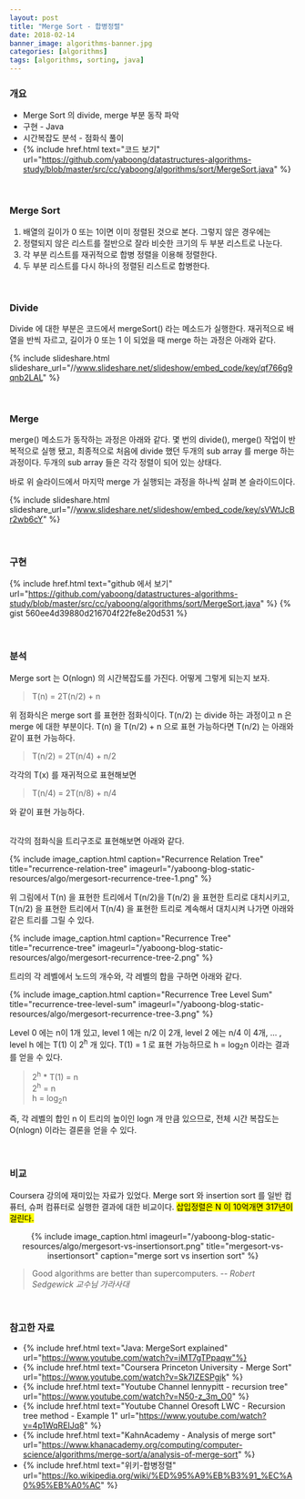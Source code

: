 ```yaml
---
layout: post
title: "Merge Sort - 합병정렬"
date: 2018-02-14
banner_image: algorithms-banner.jpg
categories: [algorithms]
tags: [algorithms, sorting, java]
---
```


### 개요
* Merge Sort 의 divide, merge 부분 동작 파악
* 구현 - Java
* 시간복잡도 분석 - 점화식 풀이 
* {% include href.html text="코드 보기" url="https://github.com/yaboong/datastructures-algorithms-study/blob/master/src/cc/yaboong/algorithms/sort/MergeSort.java" %}

<!--more-->


<br/>

### Merge Sort
1. 배열의 길이가 0 또는 1이면 이미 정렬된 것으로 본다. 그렇지 않은 경우에는
2. 정렬되지 않은 리스트를 절반으로 잘라 비슷한 크기의 두 부분 리스트로 나눈다.
3. 각 부분 리스트를 재귀적으로 합병 정렬을 이용해 정렬한다.
4. 두 부분 리스트를 다시 하나의 정렬된 리스트로 합병한다.

<br/>

### Divide 
Divide 에 대한 부분은 코드에서 mergeSort() 라는 메소드가 실행한다.
재귀적으로 배열을 반씩 자르고, 길이가 0 또는 1 이 되었을 때 merge 하는 과정은 아래와 같다.

{% include slideshare.html slideshare_url="//www.slideshare.net/slideshow/embed_code/key/qf766g9qnb2LAL" %}
 
<br/>


### Merge
merge() 메소드가 동작하는 과정은 아래와 같다.
몇 번의 divide(), merge() 작업이 반복적으로 실행 됐고, 최종적으로 처음에 divide 했던 두개의 sub array 를 merge 하는 과정이다.
두개의 sub array 들은 각각 정렬이 되어 있는 상태다.

바로 위 슬라이드에서 마지막 merge 가 실행되는 과정을 하나씩 살펴 본 슬라이드이다. 

{% include slideshare.html slideshare_url="//www.slideshare.net/slideshow/embed_code/key/sVWtJcBr2wb6cY" %}

<br/>

### 구현
{% include href.html text="github 에서 보기" url="https://github.com/yaboong/datastructures-algorithms-study/blob/master/src/cc/yaboong/algorithms/sort/MergeSort.java" %}
{% gist 560ee4d39880d216704f22fe8e20d531 %}

<br/>


### 분석
Merge sort 는 O(nlogn) 의 시간복잡도를 가진다. 어떻게 그렇게 되는지 보자.

> T(n) = 2T(n/2) + n

위 점화식은 merge sort 를 표현한 점화식이다. T(n/2) 는 divide 하는 과정이고 n 은 merge 에 대한 부분이다.
T(n) 을 T(n/2) + n 으로 표현 가능하다면 T(n/2) 는 아래와 같이 표현 가능하다.

> T(n/2) = 2T(n/4) + n/2

각각의 T(x) 를 재귀적으로 표현해보면

> T(n/4) = 2T(n/8) + n/4

와 같이 표현 가능하다.

<br/>
각각의 점화식을 트리구조로 표현해보면 아래와 같다.

{% include image_caption.html caption="Recurrence Relation Tree" title="recurrence-relation-tree" imageurl="/yaboong-blog-static-resources/algo/mergesort-recurrence-tree-1.png" %}

위 그림에서 T(n) 을 표현한 트리에서 T(n/2)을 T(n/2) 을 표현한 트리로 대치시키고, T(n/2) 을 표현한 트리에서 T(n/4) 을 표현한 트리로 계속해서 대치시켜 나가면 아래와 같은 트리를 그릴 수 있다.  

{% include image_caption.html caption="Recurrence Tree" title="recurrence-tree" imageurl="/yaboong-blog-static-resources/algo/mergesort-recurrence-tree-2.png" %}

트리의 각 레벨에서 노드의 개수와, 각 레벨의 합을 구하면 아래와 같다.

{% include image_caption.html caption="Recurrence Tree Level Sum" title="recurrence-tree-level-sum" imageurl="/yaboong-blog-static-resources/algo/mergesort-recurrence-tree-3.png" %}

Level 0 에는 n이 1개 있고, level 1 에는 n/2 이 2개, level 2 에는 n/4 이 4개, ... , level h 에는 T(1) 이 2<sup>h</sup> 개 있다.
T(1) = 1 로 표현 가능하므로 h = log<sub>2</sub>n 이라는 결과를 얻을 수 있다.

>   2<sup>h</sup> * T(1) = n<br/>
2<sup>h</sup> = n<br/>
h = log<sub>2</sub>n<br/>

즉, 각 레벨의 합인 n 이 트리의 높이인 logn 개 만큼 있으므로, 전체 시간 복잡도는 O(nlogn) 이라는 결론을 얻을 수 있다.

<br/>


### 비교
Coursera 강의에 재미있는 자료가 있었다. Merge sort 와 insertion sort 를 일반 컴퓨터, 슈퍼 컴퓨터로 실행한 결과에 대한 비교이다.
<mark>삽입정렬은 N 이 10억개면 317년이 걸린다.</mark>

<div style="text-align:center">
{% include image_caption.html imageurl="/yaboong-blog-static-resources/algo/mergesort-vs-insertionsort.png" title="mergesort-vs-insertionsort" caption="merge sort vs insertion sort" %}
</div>


> Good algorithms are better than supercomputers. <cite>-- Robert Sedgewick 교수님 가라사대

<br/>

### 참고한 자료
* {% include href.html text="Java: MergeSort explained" url="https://www.youtube.com/watch?v=iMT7gTPpaqw"%}
* {% include href.html text="Coursera Princeton University - Merge Sort" url="https://www.youtube.com/watch?v=Sk7IZESPgjk" %}
* {% include href.html text="Youtube Channel lennypitt - recursion tree" url="https://www.youtube.com/watch?v=N50-z_3m_O0" %}
* {% include href.html text="Youtube Channel Oresoft LWC - Recursion tree method - Example 1" url="https://www.youtube.com/watch?v=4p1WqREIJq8" %}
* {% include href.html text="KahnAcademy - Analysis of merge sort" url="https://www.khanacademy.org/computing/computer-science/algorithms/merge-sort/a/analysis-of-merge-sort" %}
* {% include href.html text="위키-합병정렬" url="https://ko.wikipedia.org/wiki/%ED%95%A9%EB%B3%91_%EC%A0%95%EB%A0%AC" %}


